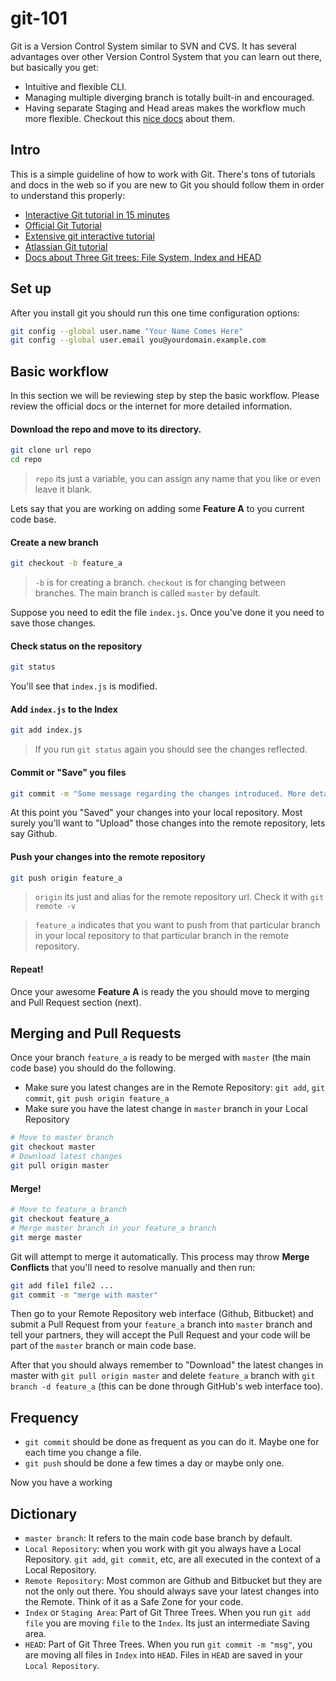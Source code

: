 git-101
=======

Git is a Version Control System similar to SVN and CVS. 
It has several advantages over other Version Control System that you can learn out there, but basically you get:

- Intuitive and flexible CLI.
- Managing multiple diverging branch is totally built-in and encouraged.
- Having separate Staging and Head areas makes the workflow much more flexible. Checkout this [nice docs][1] about them.

## Intro

This is a simple guideline of how to work with Git.
There's tons of tutorials and docs in the web so if you are new to Git you should
follow them in order to understand this properly:

- [Interactive Git tutorial in 15 minutes](https://try.github.io/levels/1/challenges/1)
- [Official Git Tutorial](http://git-scm.com/docs/gittutorial)
- [Extensive git interactive tutorial](http://gitimmersion.com/lab_01.html)
- [Atlassian Git tutorial](https://www.atlassian.com/git/tutorial)
- [Docs about Three Git trees: File System, Index and HEAD](http://git-scm.com/blog/2011/07/11/reset.html)


## Set up

After you install git you should run this one time configuration options:
```bash
git config --global user.name "Your Name Comes Here"
git config --global user.email you@yourdomain.example.com
```
## Basic workflow

In this section we will be reviewing step by step the basic workflow. Please review the official docs or the internet
for more detailed information.

#### Download the repo and move to its directory.
```bash
git clone url repo
cd repo
```

> `repo` its just a variable, you can assign any name that you like or even leave it blank.


Lets say that you are working on adding some **Feature A** to you current code base.

#### Create a new branch
 ```bash
git checkout -b feature_a
```

> `-b` is for creating a branch. `checkout` is for changing between branches. 
The main branch is called `master` by default.


Suppose you need to edit the file `index.js`. Once you've done it you need to save those changes.


#### Check status on the repository
```bash
git status
```
You'll see that `index.js` is modified.

#### Add `index.js` to the **Index**
```bash
git add index.js
```
> If you run `git status` again you should see  the changes reflected.


#### Commit or "Save" you files
```bash
git commit -m "Some message regarding the changes introduced. More details are better"
```
At this point you "Saved" your changes into your local repository. Most surely you'll want 
to "Upload" those changes into the remote repository, lets say Github.

#### Push your changes into the remote repository
```bash
git push origin feature_a
```
> `origin` its just and alias for the remote repository url. Check it with `git remote -v`

> `feature_a` indicates that you want to push from that particular branch in your local repository
to that particular branch in the remote repository.

#### Repeat!

Once your awesome **Feature A** is ready the you should move to merging and Pull Request section (next).

## Merging and Pull Requests

Once your branch `feature_a` is ready to be merged with `master` (the main code base) you should do the following.

- Make sure you latest changes are in the Remote Repository: `git add`,  `git commit`, `git push origin feature_a`
- Make sure you have the latest change in `master` branch in your Local Repository

```bash
# Move to master branch
git checkout master
# Download latest changes
git pull origin master
```

#### Merge!
```bash
# Move to feature_a branch
git checkout feature_a
# Merge master branch in your feature_a branch
git merge master
```

Git will attempt to merge it automatically.
This process may throw **Merge Conflicts** that you'll need
to resolve manually and then run:
```bash
git add file1 file2 ...
git commit -m "merge with master"
```

Then go to your Remote Repository web interface (Github, Bitbucket) and submit a Pull Request
from your `feature_a` branch into `master` branch and tell your partners, they will accept the Pull Request
and your code will be part of the `master` branch or main code base.

After that you should always remember to "Download" the latest changes in master with `git pull origin master`
and delete `feature_a` branch with `git branch -d feature_a` (this can be done through GitHub's web interface too).

## Frequency

- `git commit` should be done as frequent as you can do it. Maybe one for each time you change a file.
- `git push` should be done a few times a day or maybe only one.


Now you have a working

## Dictionary

- `master branch`: It refers to the main code base branch by default.
- `Local Repository`: when you work with git you always have a Local Repository. `git add`, `git commit`, etc, are all executed in the context of a Local Repository.
- `Remote Repository`: Most common are Github and Bitbucket but they are not the only out there. You should always save your latest changes into the Remote. Think of it as a Safe Zone for your code.
- `Index` or `Staging Area`: Part of Git Three Trees. When you run `git add file` you are moving `file` to the `Index`. Its just an intermediate Saving area.
- `HEAD`: Part of Git Three Trees. When you run `git commit -m "msg"`, you are moving all files in `Index` into `HEAD`. Files in `HEAD` are saved in your `Local Repository`.







[1]: http://git-scm.com/blog/2011/07/11/reset.html
